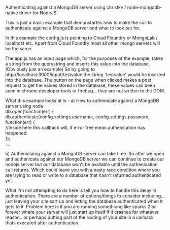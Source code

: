 Authenticating against a MongoDB server using christkv / node-mongodb-native driver for NodeJS.

This is just a basic example that demonstartes how to make the call to authenticate against a MongoDB server and what to look out for.

In this example the config.js is pointing to Cloud Floundry or MongoLab / localhost etc. Apart from Cloud Foundry most all other mongo servers will be the same.

The app.js has an input page which, for the purposes of the example, takes a string from the querystring and inserts this value into the database. (Obviously just an example)
So by going to http://localhost:3000/input/testvalue the string 'testvalue' would be inserted into the database.
The button on the page when clicked makes a post request to get the values stored in the database, these values can been seen in chrome developer tools or firebug... they are not written to the DOM.

What this example looks at is -
a) How to authenicate against a MongoDB server using node
	<br/>
	db.open(function(err) {<br/>
		 db.authenticate(config.settings.username, config.settings.password, function(err) {<br/>
				//Inside here this callback will, if error free mean authenication has happened.<br/>
		 });<br/>
		 ....
		 <br/>
	
b) Authenictaing against a MongoDB server can take time. So after we open and authenicate against our MongoDB server we can continue to create our nodejs server but our database won't be available until the authenication call returns. Which could leave you with a nasty race condition where you are trying to read or write to a database that hasn't returned authenticated yet.

What I'm not attempting to do here is tell you how to handle this delay in authentication. There are a number of options/things to consider including... just leaving your site sart up and letting the database authenticated when it gets to it. Problem here is if you are running somethiong like sparks 2 or forever where your server will just start up itself if it crashes for whatever reason.. or perhaps putting part of the routing of your site in a callback thats executed after authentication.
